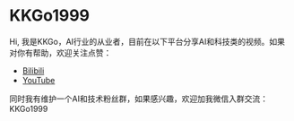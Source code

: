 # KKGo1999

Hi, 我是KKGo，AI行业的从业者，目前在以下平台分享AI和科技类的视频。如果对你有帮助，欢迎关注点赞：

* <a href="https://space.bilibili.com/406715814" target="_blank">Bilibili</a>
* <a href="https://www.youtube.com/@KKGo1999" target="_blank">YouTube</a>

同时我有维护一个AI和技术粉丝群，如果感兴趣，欢迎加我微信入群交流：KKGo1999
